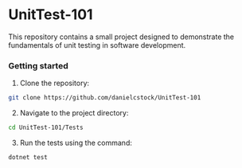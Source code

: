 # UnitTest-101

This repository contains a small project designed to demonstrate the fundamentals of unit testing in software development.

### Getting started

1. Clone the repository:
``` bash
git clone https://github.com/danielcstock/UnitTest-101
```

2. Navigate to the project directory:
``` bash
cd UnitTest-101/Tests
```

3. Run the tests using the command:
``` bash
dotnet test
```
